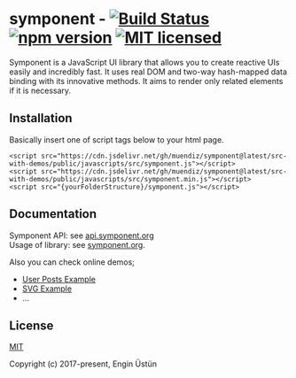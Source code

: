 # symponent - [![Build Status](https://travis-ci.org/muendiz/symponent.svg?branch=master)](https://travis-ci.org/muendiz/symponent) [![npm version](https://badge.fury.io/js/symponent.svg)](https://www.npmjs.com/package/symponent) [![MIT licensed](https://img.shields.io/badge/license-MIT-blue.svg)](https://raw.githubusercontent.com/muendiz/symponent/master/LICENSE)

Symponent is a JavaScript UI library that allows you to create reactive UIs easily and incredibly fast.
It uses real DOM and two-way hash-mapped data binding with its innovative methods.
It aims to render only related elements if it is necessary.

## Installation

Basically insert one of script tags below to your html page.

`<script src="https://cdn.jsdelivr.net/gh/muendiz/symponent@latest/src-with-demos/public/javascripts/src/symponent.js"></script>`  
`<script src="https://cdn.jsdelivr.net/gh/muendiz/symponent@latest/src-with-demos/public/javascripts/src/symponent.min.js"></script>`  
`<script src="{yourFolderStructure}/symponent.js"></script>`

## Documentation

Symponent API: see [api.symponent.org](http://api.symponent.org)  
Usage of library: see [symponent.org](http://symponent.org).

Also you can check online demos;
* [User Posts Example](http://examples.symponent.org/)  
* [SVG Example](http://examples.symponent.org/svg.html)  
* ...

## License

[MIT](http://opensource.org/licenses/MIT)

Copyright (c) 2017-present, Engin Üstün